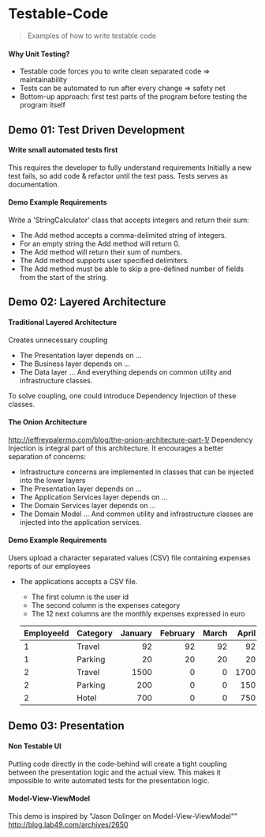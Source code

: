 Testable-Code
=============
> Examples of how to write testable code

#### Why Unit Testing?
- Testable code forces you to write clean separated code => maintainability
- Tests can be automated to run after every change => safety net
- Bottom-up approach: first test parts of the program before testing the program itself

Demo 01: Test Driven Development
--------------------------------
#### Write small automated tests first
This requires the developer to fully understand requirements
Initially a new test fails, so add code & refactor until the test pass. 
Tests serves as documentation.

#### Demo Example Requirements
Write a 'StringCalculator' class that accepts integers and return their sum:
- The Add method accepts a comma-delimited string of integers.
- For an empty string the Add method will return 0.
- The Add method will return their sum of numbers.
- The Add method supports user specified delimiters.
- The Add method must be able to skip a pre-defined number of fields from the start of the string.

Demo 02: Layered Architecture
-----------------------------
#### Traditional Layered Architecture
Creates unnecessary coupling
- The Presentation layer depends on ...
- The Business layer depends on ...
- The Data layer
... And everything depends on common utility and infrastructure classes.

To solve coupling, one could introduce Dependency Injection of these classes.

#### The Onion Architecture
http://jeffreypalermo.com/blog/the-onion-architecture-part-1/
Dependency Injection is integral part of this architecture. It encourages a better separation of concerns:
- Infrastructure concerns are implemented in classes that can be injected into the lower layers
- The Presentation layer depends on ...
- The Application Services layer depends on ...
- The Domain Services layer depends on ...
- The Domain Model
... And common utility and infrastructure classes are injected into the application services.

#### Demo Example Requirements
Users upload a character separated values (CSV) file containing expenses reports of our employees
- The applications accepts a CSV file. 
  - The first column is the user id
  - The second column is the expenses category
  - The 12 next columns are the monthly expenses expressed in euro


  |EmployeeId|Category|January|February|March|April|May|June|July|August|September|October|November|December|
  |:---------|:-------|------:|-------:|----:|----:|--:|---:|---:|-----:|--------:|------:|-------:|-------:|
  |1|Travel|92|92|92|92|92|92|92|92|92|92|92|92|
  |1|Parking|20|20|20|20|35|00|20|35|20|20|20|20|
  |2|Travel|1500|0|0|1700|0|0|1400|0|0|2400|0|0|
  |2|Parking|200|0|0|150|0|0|235|0|0|175|0|0|
  |2|Hotel|700|0|0|750|0|0|335|0|0|1075|0|0|


Demo 03: Presentation
---------------------
#### Non Testable UI
Putting code directly in the code-behind will create a tight coupling between the presentation logic and the actual view. This makes it impossible to write automated tests for the presentation logic.

#### Model-View-ViewModel
This demo is inspired by "Jason Dolinger on Model-View-ViewModel""
http://blog.lab49.com/archives/2650

